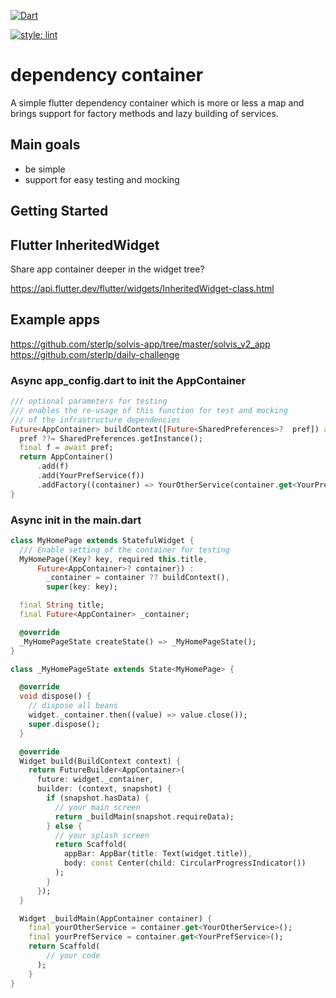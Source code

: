 [![Dart](https://github.com/sterlp/dependency_container/actions/workflows/dart.yml/badge.svg)](https://github.com/sterlp/dependency_container/actions/workflows/dart.yml)

[![style: lint](https://img.shields.io/badge/style-lint-4BC0F5.svg)](https://pub.dev/packages/lint)

# dependency container

A simple flutter dependency container which is more or less a map and brings support
for factory methods and lazy building of services.

## Main goals

- be simple
- support for easy testing and mocking

## Getting Started

## Flutter InheritedWidget 
Share app container deeper in the widget tree?

https://api.flutter.dev/flutter/widgets/InheritedWidget-class.html

## Example apps

https://github.com/sterlp/solvis-app/tree/master/solvis_v2_app
https://github.com/sterlp/daily-challenge

### Async app_config.dart to init the AppContainer
```dart
/// optional parameters for testing
/// enables the re-usage of this function for test and mocking
/// of the infrastructure dependencies
Future<AppContainer> buildContext([Future<SharedPreferences>?  pref]) async {
  pref ??= SharedPreferences.getInstance();
  final f = await pref;
  return AppContainer()
      .add(f)
      .add(YourPrefService(f))
      .addFactory((container) => YourOtherService(container.get<YourPrefService>()));
}
```

### Async init in the main.dart
```dart
class MyHomePage extends StatefulWidget {
  /// Enable setting of the container for testing
  MyHomePage({Key? key, required this.title,
      Future<AppContainer>? container}) :
        _container = container ?? buildContext(),
        super(key: key);

  final String title;
  final Future<AppContainer> _container;

  @override
  _MyHomePageState createState() => _MyHomePageState();
}

class _MyHomePageState extends State<MyHomePage> {

  @override
  void dispose() {
    // dispose all beans
    widget._container.then((value) => value.close());
    super.dispose();
  }

  @override
  Widget build(BuildContext context) {
    return FutureBuilder<AppContainer>(
      future: widget._container,
      builder: (context, snapshot) {
        if (snapshot.hasData) {
          // your main screen
          return _buildMain(snapshot.requireData);
        } else {
          // your splash screen
          return Scaffold(
            appBar: AppBar(title: Text(widget.title)),
            body: const Center(child: CircularProgressIndicator())
          );
        }
      });
  }

  Widget _buildMain(AppContainer container) {
    final yourOtherService = container.get<YourOtherService>();
    final yourPrefService = container.get<YourPrefService>();
    return Scaffold(
        // your code
      );
    }
}
```
